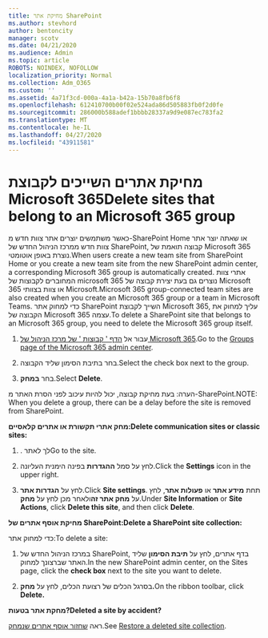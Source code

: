 ```yaml
---
title: מחיקת אתר SharePoint
ms.author: stevhord
author: bentoncity
manager: scotv
ms.date: 04/21/2020
ms.audience: Admin
ms.topic: article
ROBOTS: NOINDEX, NOFOLLOW
localization_priority: Normal
ms.collection: Adm_O365
ms.custom: ''
ms.assetid: 4a71f3cd-000a-4a1a-b42a-15b70a8fb6f8
ms.openlocfilehash: 612410700b00f02e524ada86d505883fb0f2d0fe
ms.sourcegitcommit: 286000b588adef1bbbb28337a9d9e087ec783fa2
ms.translationtype: MT
ms.contentlocale: he-IL
ms.lasthandoff: 04/27/2020
ms.locfileid: "43911581"
---
```

# <a name="delete-sites-that-belong-to-an-microsoft-365-group"></a><span data-ttu-id="2bf63-102">מחיקת אתרים השייכים לקבוצת Microsoft 365</span><span class="sxs-lookup"><span data-stu-id="2bf63-102">Delete sites that belong to an Microsoft 365 group</span></span>

<span data-ttu-id="2bf63-103">כאשר משתמשים יוצרים אתר צוות חדש מ-SharePoint Home או שאתה יוצר אתר צוות חדש ממרכז הניהול החדש של SharePoint, קבוצה תואמת של Microsoft 365 נוצרת באופן אוטומטי.</span><span class="sxs-lookup"><span data-stu-id="2bf63-103">When users create a new team site from SharePoint Home or you create a new team site from the new SharePoint admin center, a corresponding Microsoft 365 group is automatically created.</span></span> <span data-ttu-id="2bf63-104">אתרי צוות המחוברים לקבוצות של microsoft 365 נוצרים גם בעת יצירת קבוצה של Microsoft 365 או צוות בצוותי Microsoft.</span><span class="sxs-lookup"><span data-stu-id="2bf63-104">Microsoft 365 group-connected team sites are also created when you create an Microsoft 365 group or a team in Microsoft Teams.</span></span> <span data-ttu-id="2bf63-105">כדי למחוק אתר SharePoint השייך לקבוצת Microsoft 365, עליך למחוק את הקבוצה של Microsoft 365 עצמה.</span><span class="sxs-lookup"><span data-stu-id="2bf63-105">To delete a SharePoint site that belongs to an Microsoft 365 group, you need to delete the Microsoft 365 group itself.</span></span> 
  
1. <span data-ttu-id="2bf63-106">עבור אל [הדף ' קבוצות ' של מרכז הניהול של Microsoft 365](https://portal.office.com/adminportal/home#/groups).</span><span class="sxs-lookup"><span data-stu-id="2bf63-106">Go to the [Groups page of the Microsoft 365 admin center](https://portal.office.com/adminportal/home#/groups).</span></span>
    
2. <span data-ttu-id="2bf63-107">בחר בתיבת הסימון שליד הקבוצה.</span><span class="sxs-lookup"><span data-stu-id="2bf63-107">Select the check box next to the group.</span></span>
    
3. <span data-ttu-id="2bf63-108">בחר **במחק**.</span><span class="sxs-lookup"><span data-stu-id="2bf63-108">Select **Delete**.</span></span>
    
<span data-ttu-id="2bf63-109">הערה: בעת מחיקת קבוצה, יכול להיות עיכוב לפני הסרת האתר מ-SharePoint.</span><span class="sxs-lookup"><span data-stu-id="2bf63-109">NOTE: When you delete a group, there can be a delay before the site is removed from SharePoint.</span></span>
  
<span data-ttu-id="2bf63-110">**מחק אתרי תקשורת או אתרים קלאסיים:**</span><span class="sxs-lookup"><span data-stu-id="2bf63-110">**Delete communication sites or classic sites:**</span></span>

1. <span data-ttu-id="2bf63-111">. לך לאתר</span><span class="sxs-lookup"><span data-stu-id="2bf63-111">Go to the site.</span></span>
  
2. <span data-ttu-id="2bf63-112">לחץ על סמל **ההגדרות** בפינה הימנית העליונה.</span><span class="sxs-lookup"><span data-stu-id="2bf63-112">Click the **Settings** icon in the upper right.</span></span> 
  
3. <span data-ttu-id="2bf63-113">לחץ על **הגדרות אתר**.</span><span class="sxs-lookup"><span data-stu-id="2bf63-113">Click **Site settings**.</span></span> <span data-ttu-id="2bf63-114">תחת **מידע אתר** או **פעולות אתר**, לחץ על **מחק אתר זה**ולאחר מכן לחץ על **מחק**.</span><span class="sxs-lookup"><span data-stu-id="2bf63-114">Under **Site Information** or **Site Actions**, click **Delete this site**, and then click **Delete**.</span></span>
  
<span data-ttu-id="2bf63-115">**מחיקת אוסף אתרים של SharePoint:**</span><span class="sxs-lookup"><span data-stu-id="2bf63-115">**Delete a SharePoint site collection:**</span></span>

<span data-ttu-id="2bf63-116">כדי למחוק אתר:</span><span class="sxs-lookup"><span data-stu-id="2bf63-116">To delete a site:</span></span>
  
1. <span data-ttu-id="2bf63-117">במרכז הניהול החדש של SharePoint, בדף אתרים, לחץ על **תיבת הסימון** שליד האתר שברצונך למחוק.</span><span class="sxs-lookup"><span data-stu-id="2bf63-117">In the new SharePoint admin center, on the Sites page, click the **check box** next to the site you want to delete.</span></span> 
    
2. <span data-ttu-id="2bf63-118">בסרגל הכלים של רצועת הכלים, לחץ על **מחק.**</span><span class="sxs-lookup"><span data-stu-id="2bf63-118">On the ribbon toolbar, click **Delete.**</span></span>
    
<span data-ttu-id="2bf63-119">**מחקת אתר בטעות?**</span><span class="sxs-lookup"><span data-stu-id="2bf63-119">**Deleted a site by accident?**</span></span>

<span data-ttu-id="2bf63-120">ראה [שחזור אוסף אתרים שנמחק](https://go.microsoft.com/fwlink/?linkid=867660).</span><span class="sxs-lookup"><span data-stu-id="2bf63-120">See [Restore a deleted site collection](https://go.microsoft.com/fwlink/?linkid=867660).</span></span>
  

